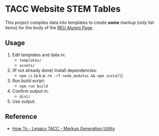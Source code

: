 # TACC Website STEM Tables

This project compiles data into templates to create __some__ markup (only list items) for the body of the [REU Alumni Page][reu-alumni].

[reu-alumni]: https://www.tacc.utexas.edu/reu/alumni "TACC: REU: Alumni Page(s)"

## Usage

1. Edit templates and data in:
    - `templates/`
    - `assets/`
2. (If not already done) Install dependencies:
    - `npm ci` (a.k.a. `rm -rf node_modules && npm install`)
3. Run build script:
    - `npm run build`
4. Confirm output in:
    - `dist/`
5. Use output.

## Reference

- [How To - Legacy TACC - Markup Generation Utility](https://confluence.tacc.utexas.edu/x/AYGDC)
